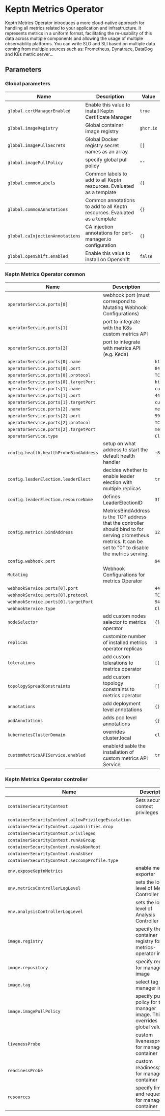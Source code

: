 # Keptn Metrics Operator

Keptn Metrics Operator introduces a more cloud-native approach for handling all metrics related to your application and
infrastructure.
It represents metrics in a uniform format, facilitating the re-usability of this data across multiple components
and allowing the usage of multiple observability platforms.
You can write SLO and SLI based on multiple data coming from multiple sources such as:
Prometheus, Dynatrace, DataDog and K8s metric server...

<!-- markdownlint-disable MD012 -->

## Parameters

### Global parameters

| Name                            | Description                                                               | Value     |
| ------------------------------- | ------------------------------------------------------------------------- | --------- |
| `global.certManagerEnabled`     | Enable this value to install Keptn Certificate Manager                    | `true`    |
| `global.imageRegistry`          | Global container image registry                                           | `ghcr.io` |
| `global.imagePullSecrets`       | Global Docker registry secret names as an array                           | `[]`      |
| `global.imagePullPolicy`        | specify global pull policy                                                | `""`      |
| `global.commonLabels`           | Common labels to add to all Keptn resources. Evaluated as a template      | `{}`      |
| `global.commonAnnotations`      | Common annotations to add to all Keptn resources. Evaluated as a template | `{}`      |
| `global.caInjectionAnnotations` | CA injection annotations for cert-manager.io configuration                | `{}`      |
| `global.openShift.enabled`      | Enable this value to install on Openshift                                 | `false`   |

### Keptn Metrics Operator common

| Name                                   | Description                                                                                                                                                   | Value               |
| -------------------------------------- | ------------------------------------------------------------------------------------------------------------------------------------------------------------- | ------------------- |
| `operatorService.ports[0]`             | webhook port (must correspond to Mutating Webhook Configurations)                                                                                             |                     |
| `operatorService.ports[1]`             | port to integrate with the K8s custom metrics API                                                                                                             |                     |
| `operatorService.ports[2]`             | port to integrate with metrics API (e.g. Keda)                                                                                                                |                     |
| `operatorService.ports[0].name`        |                                                                                                                                                               | `https`             |
| `operatorService.ports[0].port`        |                                                                                                                                                               | `8443`              |
| `operatorService.ports[0].protocol`    |                                                                                                                                                               | `TCP`               |
| `operatorService.ports[0].targetPort`  |                                                                                                                                                               | `https`             |
| `operatorService.ports[1].name`        |                                                                                                                                                               | `custom-metrics`    |
| `operatorService.ports[1].port`        |                                                                                                                                                               | `443`               |
| `operatorService.ports[1].targetPort`  |                                                                                                                                                               | `custom-metrics`    |
| `operatorService.ports[2].name`        |                                                                                                                                                               | `metrics`           |
| `operatorService.ports[2].port`        |                                                                                                                                                               | `9999`              |
| `operatorService.ports[2].protocol`    |                                                                                                                                                               | `TCP`               |
| `operatorService.ports[2].targetPort`  |                                                                                                                                                               | `metrics`           |
| `operatorService.type`                 |                                                                                                                                                               | `ClusterIP`         |
| `config.health.healthProbeBindAddress` | setup on what address to start the default health handler                                                                                                     | `:8081`             |
| `config.leaderElection.leaderElect`    | decides whether to enable leader election with multiple replicas                                                                                              | `true`              |
| `config.leaderElection.resourceName`   | defines LeaderElectionID                                                                                                                                      | `3f8532ca.keptn.sh` |
| `config.metrics.bindAddress`           | MetricsBindAddress is the TCP address that the controller should bind to for serving prometheus metrics. It can be set to "0" to disable the metrics serving. | `127.0.0.1:8080`    |
| `config.webhook.port`                  |                                                                                                                                                               | `9443`              |
| `Mutating`                             | Webhook Configurations for metrics Operator                                                                                                                   |                     |
| `webhookService.ports[0].port`         |                                                                                                                                                               | `443`               |
| `webhookService.ports[0].protocol`     |                                                                                                                                                               | `TCP`               |
| `webhookService.ports[0].targetPort`   |                                                                                                                                                               | `9443`              |
| `webhookService.type`                  |                                                                                                                                                               | `ClusterIP`         |
| `nodeSelector`                         | add custom nodes selector to metrics operator                                                                                                                 | `{}`                |
| `replicas`                             | customize number of installed metrics operator replicas                                                                                                       | `1`                 |
| `tolerations`                          | add custom tolerations to metrics operator                                                                                                                    | `[]`                |
| `topologySpreadConstraints`            | add custom topology constraints to metrics operator                                                                                                           | `[]`                |
| `annotations`                          | add deployment level annotations                                                                                                                              | `{}`                |
| `podAnnotations`                       | adds pod level annotations                                                                                                                                    | `{}`                |
| `kubernetesClusterDomain`              | overrides cluster.local                                                                                                                                       | `cluster.local`     |
| `customMetricsAPIService.enabled`      | enable/disable the installation of custom metrics API Service                                                                                                 | `true`              |

### Keptn Metrics Operator controller

| Name                                                | Description                                                             | Value                    |
| --------------------------------------------------- | ----------------------------------------------------------------------- | ------------------------ |
| `containerSecurityContext`                          | Sets security context privileges                                        |                          |
| `containerSecurityContext.allowPrivilegeEscalation` |                                                                         | `false`                  |
| `containerSecurityContext.capabilities.drop`        |                                                                         | `["ALL"]`                |
| `containerSecurityContext.privileged`               |                                                                         | `false`                  |
| `containerSecurityContext.runAsGroup`               |                                                                         | `65532`                  |
| `containerSecurityContext.runAsNonRoot`             |                                                                         | `true`                   |
| `containerSecurityContext.runAsUser`                |                                                                         | `65532`                  |
| `containerSecurityContext.seccompProfile.type`      |                                                                         | `RuntimeDefault`         |
| `env.exposeKeptnMetrics`                            | enable metrics exporter                                                 | `true`                   |
| `env.metricsControllerLogLevel`                     | sets the log level of Metrics Controller                                | `0`                      |
| `env.analysisControllerLogLevel`                    | sets the log level of Analysis Controller                               | `0`                      |
| `image.registry`                                    | specify the container registry for the metrics-operator image           | `""`                     |
| `image.repository`                                  | specify registry for manager image                                      | `keptn/metrics-operator` |
| `image.tag`                                         | select tag for manager image                                            | `v2.0.0`                 |
| `image.imagePullPolicy`                             | specify pull policy for the manager image. This overrides global values | `""`                     |
| `livenessProbe`                                     | custom livenessprobe for manager container                              |                          |
| `readinessProbe`                                    | custom readinessprobe for manager container                             |                          |
| `resources`                                         | specify limits and requests for manager container                       |                          |
